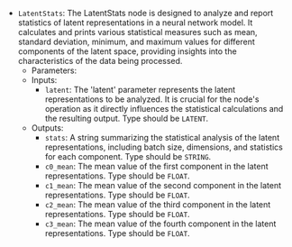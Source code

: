 - `LatentStats`: The LatentStats node is designed to analyze and report statistics of latent representations in a neural network model. It calculates and prints various statistical measures such as mean, standard deviation, minimum, and maximum values for different components of the latent space, providing insights into the characteristics of the data being processed.
    - Parameters:
    - Inputs:
        - `latent`: The 'latent' parameter represents the latent representations to be analyzed. It is crucial for the node's operation as it directly influences the statistical calculations and the resulting output. Type should be `LATENT`.
    - Outputs:
        - `stats`: A string summarizing the statistical analysis of the latent representations, including batch size, dimensions, and statistics for each component. Type should be `STRING`.
        - `c0_mean`: The mean value of the first component in the latent representations. Type should be `FLOAT`.
        - `c1_mean`: The mean value of the second component in the latent representations. Type should be `FLOAT`.
        - `c2_mean`: The mean value of the third component in the latent representations. Type should be `FLOAT`.
        - `c3_mean`: The mean value of the fourth component in the latent representations. Type should be `FLOAT`.
